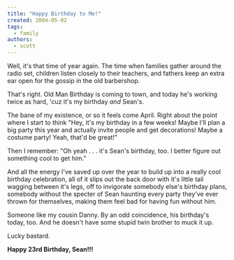 ```yaml
---
title: "Happy Birthday to Me!"
created: 2004-05-02
tags:
  - family
authors:
  - scott
---
```


Well, it's that time of year again. The time when families gather around the radio set, children listen closely to their teachers, and fathers keep an extra ear open for the gossip in the old barbershop.

That's right. Old Man Birthday is coming to town, and today he's working twice as hard, 'cuz it's my birthday _and_ Sean's.

The bane of my existence, or so it feels come April. Right about the point where I start to think "Hey, it's my birthday in a few weeks! Maybe I'll plan a big party this year and actually invite people and get decorations! Maybe a costume party! Yeah, that'd be great!"

Then I remember: "Oh yeah . . . it's Sean's birthday, too. I better figure out something cool to get him."

And all the energy I've saved up over the year to build up into a really cool birthday celebration, all of it slips out the back door with it's little tail wagging between it's legs, off to invigorate somebody else's birthday plans, somebody without the specter of Sean haunting every party they've ever thrown for themselves, making them feel bad for having fun without him.

Someone like my cousin Danny. By an odd coincidence, his birthday's today, too. And he doesn't have some stupid twin brother to muck it up.

Lucky bastard.

**Happy 23rd Birthday, Sean!!!**
